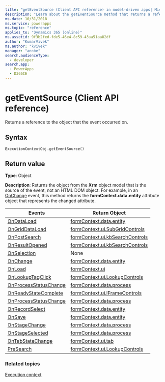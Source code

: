 ```yaml
---
title: "getEventSource (Client API reference) in model-driven apps| MicrosoftDocs"
description: "Learn about the getEventSource method that returns a reference to the object that the event occurred on." 
ms.date: 10/31/2018
ms.service: powerapps
ms.topic: "reference"
applies_to: "Dynamics 365 (online)"
ms.assetid: 9f3b2fed-fde5-46e4-8c59-43aa51aa82df
author: "KumarVivek"
ms.author: "kvivek"
manager: "annbe"
search.audienceType: 
  - developer
search.app: 
  - PowerApps
  - D365CE
---
```

# getEventSource (Client API reference)



Returns a reference to the object that the event occurred on.

## Syntax

`ExecutionContextObj.getEventSource()`

## Return value

**Type**: Object

**Description**: Returns the object from the **Xrm** object model that is the source of the event, not an HTML DOM object. For example, in an [OnChange](../events/attribute-onchange.md) event, this method returns the **formContext.data.entity** attribute object that represents the changed attribute.

|Events|Return Object|
|-------|------------|
|[OnDataLoad](../events/form-data-onload.md)|[formContext.data.entity](../formcontext-data-entity.md)|
|[OnGridDataLoad](../events/subgrid-onload.md)|[formContext.ui.SubGridControls](../controls.md#subgrid-control-type)|
|[OnPostSearch](../events/postsearch.md)|[formContext.ui.kbSearchControls](../controls.md#kbsearch-knowledge-base-search-control-type)|
|[OnResultOpened](../events/onresultopened.md)|[formContext.ui.kbSearchControls](../controls.md#kbsearch-knowledge-base-search-control-type)|
|[OnSelection](../events/onselection.md)|None|
|[OnChange](../events/attribute-onchange.md)|[formContext.data.entity](../attributes.md)|
|[OnLoad](../events/form-onload.md)|[formContext.ui](../formcontext-ui.md)|
|[OnLookupTagClick](../events/onlookuptagclick.md)|[formContext.ui.LookupControls](../controls.md#lookup-control-type)|
|[OnProcessStatusChange](../events/onprocessstatuschange.md)|[formContext.data.process](../formcontext-data-process.md)|
|[OnReadyStateComplete](../events/onreadystatecomplete.md)|[formContext.ui.IFrameControls](../controls.md#iframe-control-type)|
|[OnProcessStatusChange](../events/onprocessstatuschange.md)|[formContext.data.process](../formcontext-data-process.md)|
|[OnRecordSelect](../events/grid-onrecordselect.md)|[formContext.data.entity](../formcontext-data-entity.md)|
|[OnSave](../events/form-onsave.md)|[formContext.data.entity](../formcontext-data-entity.md)|
|[OnStageChange](../events/onstagechange.md)|[formContext.data.process](../formcontext-data-process.md)|
|[OnStageSelected](../events/onstageselected.md)|[formContext.data.process](../formcontext-data-process.md)|
|[OnTabStateChange](../events/tabstatechange.md)|[formContext.ui.tab](../formcontext-ui-tabs.md)|
|[PreSearch](../events/presearch.md)|[formContext.ui.LookupControls](../controls.md#lookup-control-type)|


### Related topics

[Execution context](../execution-context.md)





